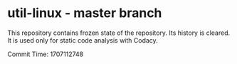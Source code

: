 # util-linux - master branch

This repository contains frozen state of the repository.
Its history is cleared. It is used only for static code
analysis with Codacy.

Commit Time: 1707112748